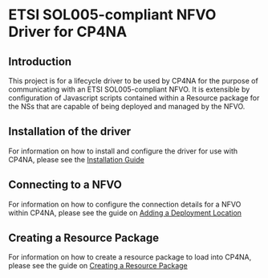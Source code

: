 # ETSI SOL005-compliant NFVO Driver for CP4NA

## Introduction

This project is for a lifecycle driver to be used by CP4NA for the purpose of communicating with an ETSI SOL005-compliant NFVO.
It is extensible by configuration of Javascript scripts contained within a Resource package for the NSs that are capable of being
deployed and managed by the NFVO.

## Installation of the driver

For information on how to install and configure the driver for use with CP4NA, please see the [Installation Guide](docs/Installation.md)

## Connecting to a NFVO

For information on how to configure the connection details for a NFVO within CP4NA, please see the guide on [Adding a Deployment Location](docs/AddingDeploymentLocation.md)

## Creating a Resource Package

For information on how to create a resource package to load into CP4NA, please see the guide on [Creating a Resource Package](docs/CreatingResourcePackage.md)